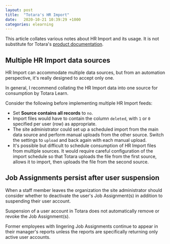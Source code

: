 ```yaml
---
layout: post
title:  "Totara's HR Import"
date:   2020-10-21 10:39:29 +1000
categories: elearning
---
```


This article collates various notes about HR Import and its usage. It is not substitute for Totara's [product documentation](https://help.totaralearning.com/display/TL12/HR+Import).

## Multiple HR Import data sources

HR Import can accommodate multiple data sources, but from an automation perspective, it's really designed to accept only one.

In general, I recommend collating the HR Import data into one source for consumption by Totara Learn.

Consider the following before implementing multiple HR Import feeds:

- Set **Source contains all records** to `no`.
- Import files would have to contain the column `deleted`, with `1` or `0` specified per user (row) as appropriate.
- The site administrator could set up a scheduled import from the main data source and perform manual uploads from the other source. Switch the settings to `upload` and back again with each manual upload.
- It's possible but difficult to schedule consumption of HR Import files from multiple sources. It would require careful configuration of the import schedule so that Totara uploads the file from the first source, allows it to import, then uploads the file from the second source.

## Job Assignments persist after user suspension

When a staff member leaves the organization the site administrator should consider whether to deactivate the user's Job Assignment(s) in addition to suspending their user account.

Suspension of a user account in Totara does not automatically remove or revoke the Job Assignment(s).

Former employees with lingering Job Assignments continue to appear in their manager's reports unless the reports are specifically returning only active user accounts.